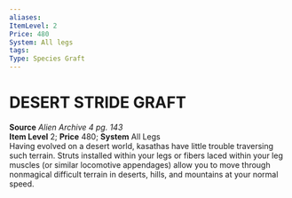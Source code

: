 ```yaml
---
aliases: 
ItemLevel: 2
Price: 480
System: All legs 
tags: 
Type: Species Graft
---
```

# DESERT STRIDE GRAFT
**Source** _Alien Archive 4 pg. 143_  
**Item Level** 2; **Price** 480; **System** All Legs  
Having evolved on a desert world, kasathas have little trouble traversing such terrain. Struts installed within your legs or fibers laced within your leg muscles (or similar locomotive appendages) allow you to move through nonmagical difficult terrain in deserts, hills, and mountains at your normal speed.